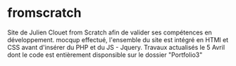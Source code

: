 # fromscratch
Site de Julien Clouet from Scratch afin de valider ses compétences en développement.
mocqup effectué, l'ensemble du site est intégré en HTMl et CSS avant d'insérer du PHP et du JS - Jquery. 
Travaux actualisés le 5 Avril dont le code est entièrement disponsible sur le dossier "Portfolio3"
